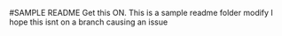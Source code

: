 #SAMPLE README
Get this ON. This is a sample readme folder
modify
I hope this isnt on a branch causing an issue